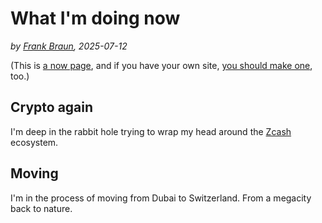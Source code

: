 # What I'm doing now

*by [Frank Braun](https://frankbraun.org), 2025-07-12*

(This is [a now page](https://nownownow.com/about), and if you have your
own site, [you should make one](https://nownownow.com/about), too.)

## Crypto again

I'm deep in the rabbit hole trying to wrap my head around the
[Zcash](https://z.cash) ecosystem.

## Moving

I'm in the process of moving from Dubai to Switzerland.
From a megacity back to nature.
